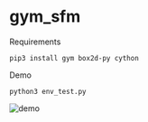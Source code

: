 # gym_sfm

Requirements

```pip3 install gym box2d-py cython```

Demo

```python3 env_test.py```

![demo](https://user-images.githubusercontent.com/46450087/86723254-b1c49580-c062-11ea-862e-51456e31bde1.gif)